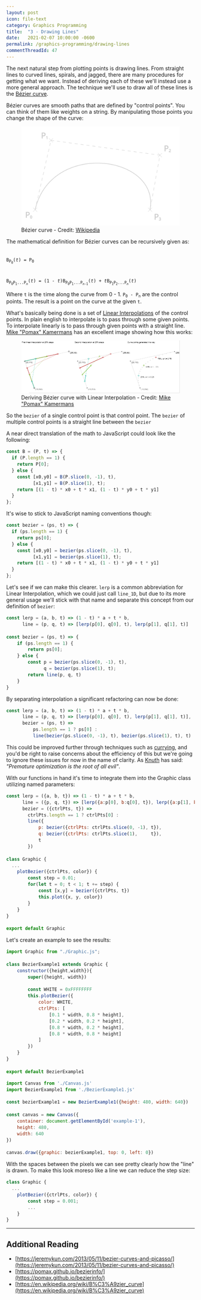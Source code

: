 ```yaml
---
layout: post
icon: file-text
category: Graphics Programming
title:  "3 - Drawing Lines"
date:   2021-02-07 10:00:00 -0600
permalink: /graphics-programming/drawing-lines
commentThreadId: 47
---
```


The next natural step from plotting points is drawing lines. From straight lines
to curved lines, spirals, and jagged, there are many procedures for getting
what we want. Instead of deriving each of these we'll instead use a more
general approach. The technique we'll use to draw all of these lines
is the [Bézier curve](https://en.wikipedia.org/wiki/B%C3%A9zier_curve).

Bézier curves are smooth paths that are defined by "control points". You can think of
them like weights on a string. By manipulating those points you change the shape of the curve:

<figure>
    <img src="/media-library/graphics-programming/bezier-curve-wikipedia.svg" alt="Bézier curve">
    <figcaption>Bézier curve - Credit: <a href="https://en.wikipedia.org/wiki/B%C3%A9zier_curve" target="_blank">Wikipedia</a></figcaption>
</figure>

The mathematical definition for Bézier curves can be recursively given as:

<code>
B<sub>P<sub>0</sub></sub>(<em>t</em>) = P<sub>0</sub>
<br>
B<sub>P<sub>0</sub>P<sub>1</sub>...P<sub><em>n</em></sub></sub>(<em>t</em>) = (1 - <em>t</em>)B<sub>P<sub>0</sub>P<sub>1</sub>...P<sub><em>n</em>-1</sub></sub>(<em>t</em>) + <em>t</em>B<sub>P<sub>1</sub>P<sub>2</sub>...P<sub><em>n</em></sub></sub>(<em>t</em>)
</code>

Where `t` is the `t`ime along the curve from 0 - 1. <code>P<sub>0</sub>&nbsp;-&nbsp;P<sub>n</sub></code> are the control points.
The result is a point on the curve at the given `t`.

What's basically being done is a set of [Linear Interpolations](https://en.wikipedia.org/wiki/Linear_interpolation)
of the control points. In plain english to interpolate is to pass through some given points. To interpolate linearly is to pass through given points with a straight line.
[Mike "Pomax" Kamermans](https://twitter.com/TheRealPomax) has an excellent image showing how this works:

<figure>
    <img src='/media-library/graphics-programming/bezier-lerp.png' alt='Deriving Bézier curve with Linear Interpolation'>
    <figcaption>Deriving Bézier curve with Linear Interpolation - Credit: <a href="https://pomax.github.io/bezierinfo/#whatis" target="_blank">Mike "Pomax" Kamermans</a></figcaption>
</figure>

So the `bezier` of a single control point is that control point. The `bezier` of multiple
control points is a straight line between the `bezier`

A near direct translation of the math to JavaScript could look like the following:

```js
const B = (P, t) => {
  if (P.length == 1) {
    return P[0];
  } else {
    const [x0,y0] = B(P.slice(0, -1), t),
          [x1,y1] = B(P.slice(1), t);
    return [(1 - t) * x0 + t * x1, (1 - t) * y0 + t * y1]
  }
};
```

It's wise to stick to JavaScript naming conventions though:

```js
const bezier = (ps, t) => {
  if (ps.length == 1) {
    return ps[0];
  } else {
    const [x0,y0] = bezier(ps.slice(0, -1), t),
          [x1,y1] = bezier(ps.slice(1), t);
    return [(1 - t) * x0 + t * x1, (1 - t) * y0 + t * y1]
  }
};
```

Let's see if we can make this clearer. `lerp` is a common abbreviation for Linear Interpolation,
which we could just call `line_1D`, but due to its more general usage we'll stick with that name
and separate this concept from our definition of `bezier`:

```js
const lerp = (a, b, t) => (1 - t) * a + t * b,
      line = (p, q, t) => [lerp(p[0], q[0], t), lerp(p[1], q[1], t)]

const bezier = (ps, t) => {
    if (ps.length == 1) {
        return ps[0];
    } else {
        const p = bezier(ps.slice(0, -1), t),
              q = bezier(ps.slice(1), t);
        return line(p, q, t)
    }
}
```

By separating interpolation a significant refactoring can now be done:

```js
const lerp = (a, b, t) => (1 - t) * a + t * b,
      line = (p, q, t) => [lerp(p[0], q[0], t), lerp(p[1], q[1], t)],
      bezier = (ps, t) =>
          ps.length == 1 ? ps[0] :
          line(bezier(ps.slice(0, -1), t), bezier(ps.slice(1), t), t)
```

This could be improved further through techniques such as [currying](https://en.wikipedia.org/wiki/Currying),
and you'd be right to raise concerns about the efficiency of this but we're going to ignore
these issues for now in the name of clarity.  As [Knuth](https://en.wikipedia.org/wiki/Donald_Knuth) has said:
<em>"Premature optimization is the root of all evil"</em>.

With our functions in hand it's time to integrate them into the Graphic class utilizing named parameters:

```js
const lerp = ({a, b, t}) => (1 - t) * a + t * b,
      line = ({p, q, t}) => [lerp({a:p[0], b:q[0], t}), lerp({a:p[1], b:q[1], t})],
      bezier = ({ctrlPts, t}) =>
        ctrlPts.length == 1 ? ctrlPts[0] :
        line({
            p: bezier({ctrlPts: ctrlPts.slice(0, -1), t}),
            q: bezier({ctrlPts: ctrlPts.slice(1),     t}),
            t
        })

class Graphic {
  ...
    plotBezier({ctrlPts, color}) {
        const step = 0.01;
        for(let t = 0; t < 1; t += step) {
            const [x,y] = bezier({ctrlPts, t})
            this.plot({x, y, color})
        }
    }
}

export default Graphic
```

Let's create an example to see the results:

```js
import Graphic from "./Graphic.js";

class BezierExample1 extends Graphic {
    constructor({height,width}){
        super({height, width})

        const WHITE = 0xFFFFFFFF
        this.plotBezier({
            color: WHITE,
            ctrlPts: [
                [0.1 * width, 0.8 * height],
                [0.2 * width, 0.2 * height],
                [0.8 * width, 0.2 * height],
                [0.8 * width, 0.8 * height]
            ]
        })
    }
}

export default BezierExample1
```

```js
import Canvas from './Canvas.js'
import BezierExample1 from './BezierExample1.js'

const bezierExample1 = new BezierExample1({height: 480, width: 640})

const canvas = new Canvas({
    container: document.getElementById('example-1'),
    height: 480,
    width: 640
})

canvas.draw({graphic: bezierExample1, top: 0, left: 0})
```

<figure id="example-1"></figure>
<script type="module" src="/scripts/graphics-programming/lesson3/example-1.js"></script>

With the spaces between the pixels we can see pretty clearly how the "line" is drawn.
To make this look moreso like a line we can reduce the step size:

```js
class Graphic {
  ...
    plotBezier({ctrlPts, color}) {
        const step = 0.001;
        ...
    }
}
```

<figure id="example-2"></figure>
<script type="module" src="/scripts/graphics-programming/lesson3/example-2.js"></script>

<!--
https://codepen.io/mlhaufe/pen/MWaZoqp?editors=1010
https://github.com/hrldcpr/Bezier.hs/blob/master/Bezier.hs
-->
---

## Additional Reading

* [https://jeremykun.com/2013/05/11/bezier-curves-and-picasso/](https://jeremykun.com/2013/05/11/bezier-curves-and-picasso/)
* [https://pomax.github.io/bezierinfo/](https://pomax.github.io/bezierinfo/)
* [https://en.wikipedia.org/wiki/B%C3%A9zier_curve](https://en.wikipedia.org/wiki/B%C3%A9zier_curve)

